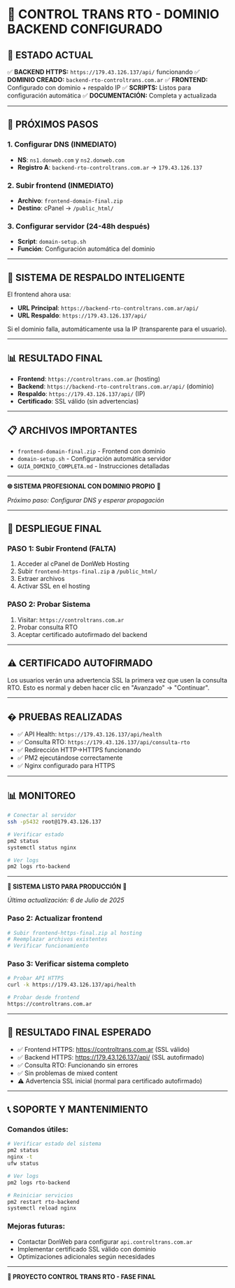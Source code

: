 # 🎉 CONTROL TRANS RTO - DOMINIO BACKEND CONFIGURADO

## 🎯 **ESTADO ACTUAL**

✅ **BACKEND HTTPS:** `https://179.43.126.137/api/` funcionando
✅ **DOMINIO CREADO:** `backend-rto-controltrans.com.ar`
✅ **FRONTEND:** Configurado con dominio + respaldo IP
✅ **SCRIPTS:** Listos para configuración automática
✅ **DOCUMENTACIÓN:** Completa y actualizada

---

## 🚀 **PRÓXIMOS PASOS**

### **1. Configurar DNS (INMEDIATO)**
- **NS**: `ns1.donweb.com` y `ns2.donweb.com`
- **Registro A**: `backend-rto-controltrans.com.ar` → `179.43.126.137`

### **2. Subir frontend (INMEDIATO)**
- **Archivo**: `frontend-domain-final.zip`
- **Destino**: cPanel → `/public_html/`

### **3. Configurar servidor (24-48h después)**
- **Script**: `domain-setup.sh`
- **Función**: Configuración automática del dominio

---

## 🔧 **SISTEMA DE RESPALDO INTELIGENTE**

El frontend ahora usa:
- **URL Principal**: `https://backend-rto-controltrans.com.ar/api/`
- **URL Respaldo**: `https://179.43.126.137/api/`

Si el dominio falla, automáticamente usa la IP (transparente para el usuario).

---

## 📊 **RESULTADO FINAL**

- **Frontend**: `https://controltrans.com.ar` (hosting)
- **Backend**: `https://backend-rto-controltrans.com.ar/api/` (dominio)
- **Respaldo**: `https://179.43.126.137/api/` (IP)
- **Certificado**: SSL válido (sin advertencias)

---

## 📋 **ARCHIVOS IMPORTANTES**

- `frontend-domain-final.zip` - Frontend con dominio
- `domain-setup.sh` - Configuración automática servidor
- `GUIA_DOMINIO_COMPLETA.md` - Instrucciones detalladas

---

**🌐 SISTEMA PROFESIONAL CON DOMINIO PROPIO** 🚀

*Próximo paso: Configurar DNS y esperar propagación*

---

## 🚀 **DESPLIEGUE FINAL**

### **PASO 1: Subir Frontend (FALTA)**
1. Acceder al cPanel de DonWeb Hosting
2. Subir `frontend-https-final.zip` a `/public_html/`
3. Extraer archivos
4. Activar SSL en el hosting

### **PASO 2: Probar Sistema**
1. Visitar: `https://controltrans.com.ar`
2. Probar consulta RTO
3. Aceptar certificado autofirmado del backend

---

## ⚠️ **CERTIFICADO AUTOFIRMADO**

Los usuarios verán una advertencia SSL la primera vez que usen la consulta RTO. Esto es normal y deben hacer clic en "Avanzado" → "Continuar".

---

## � **PRUEBAS REALIZADAS**

- ✅ API Health: `https://179.43.126.137/api/health`
- ✅ Consulta RTO: `https://179.43.126.137/api/consulta-rto`
- ✅ Redirección HTTP→HTTPS funcionando
- ✅ PM2 ejecutándose correctamente
- ✅ Nginx configurado para HTTPS

---

## 📊 **MONITOREO**

```bash
# Conectar al servidor
ssh -p5432 root@179.43.126.137

# Verificar estado
pm2 status
systemctl status nginx

# Ver logs
pm2 logs rto-backend
```

---

**🎉 SISTEMA LISTO PARA PRODUCCIÓN** 🚀

*Última actualización: 6 de Julio de 2025*

### **Paso 2: Actualizar frontend**
```bash
# Subir frontend-https-final.zip al hosting
# Reemplazar archivos existentes
# Verificar funcionamiento
```

### **Paso 3: Verificar sistema completo**
```bash
# Probar API HTTPS
curl -k https://179.43.126.137/api/health

# Probar desde frontend
https://controltrans.com.ar
```

---

## 🎯 **RESULTADO FINAL ESPERADO**

- ✅ Frontend HTTPS: https://controltrans.com.ar (SSL válido)
- ✅ Backend HTTPS: https://179.43.126.137/api/ (SSL autofirmado)
- ✅ Consulta RTO: Funcionando sin errores
- ✅ Sin problemas de mixed content
- ⚠️ Advertencia SSL inicial (normal para certificado autofirmado)

---

## 📞 **SOPORTE Y MANTENIMIENTO**

### **Comandos útiles:**
```bash
# Verificar estado del sistema
pm2 status
nginx -t
ufw status

# Ver logs
pm2 logs rto-backend

# Reiniciar servicios
pm2 restart rto-backend
systemctl reload nginx
```

### **Mejoras futuras:**
- Contactar DonWeb para configurar `api.controltrans.com.ar`
- Implementar certificado SSL válido con dominio
- Optimizaciones adicionales según necesidades

---

**🎉 PROYECTO CONTROL TRANS RTO - FASE FINAL**
